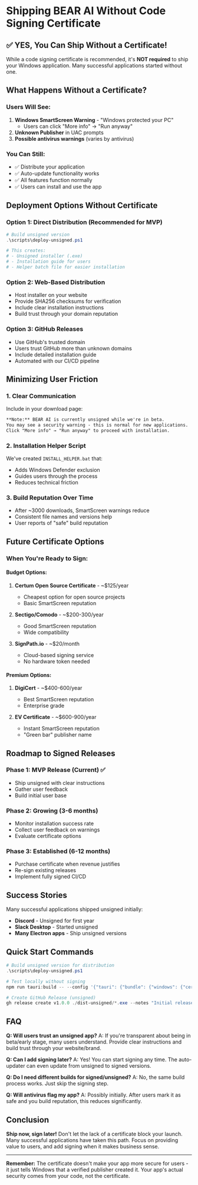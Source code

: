 # Shipping BEAR AI Without Code Signing Certificate

## ✅ YES, You Can Ship Without a Certificate!

While a code signing certificate is recommended, it's **NOT required** to ship your Windows application. Many successful applications started without one.

## What Happens Without a Certificate?

### Users Will See:
1. **Windows SmartScreen Warning** - "Windows protected your PC"
   - Users can click "More info" → "Run anyway"
2. **Unknown Publisher** in UAC prompts
3. **Possible antivirus warnings** (varies by antivirus)

### You Can Still:
- ✅ Distribute your application
- ✅ Auto-update functionality works
- ✅ All features function normally
- ✅ Users can install and use the app

## Deployment Options Without Certificate

### Option 1: Direct Distribution (Recommended for MVP)
```powershell
# Build unsigned version
.\scripts\deploy-unsigned.ps1

# This creates:
# - Unsigned installer (.exe)
# - Installation guide for users
# - Helper batch file for easier installation
```

### Option 2: Web-Based Distribution
- Host installer on your website
- Provide SHA256 checksums for verification
- Include clear installation instructions
- Build trust through your domain reputation

### Option 3: GitHub Releases
- Use GitHub's trusted domain
- Users trust GitHub more than unknown domains
- Include detailed installation guide
- Automated with our CI/CD pipeline

## Minimizing User Friction

### 1. Clear Communication
Include in your download page:
```markdown
**Note:** BEAR AI is currently unsigned while we're in beta.
You may see a security warning - this is normal for new applications.
Click "More info" → "Run anyway" to proceed with installation.
```

### 2. Installation Helper Script
We've created `INSTALL_HELPER.bat` that:
- Adds Windows Defender exclusion
- Guides users through the process
- Reduces technical friction

### 3. Build Reputation Over Time
- After ~3000 downloads, SmartScreen warnings reduce
- Consistent file names and versions help
- User reports of "safe" build reputation

## Future Certificate Options

### When You're Ready to Sign:

#### Budget Options:
1. **Certum Open Source Certificate** - ~$125/year
   - Cheapest option for open source projects
   - Basic SmartScreen reputation

2. **Sectigo/Comodo** - ~$200-300/year
   - Good SmartScreen reputation
   - Wide compatibility

3. **SignPath.io** - ~$20/month
   - Cloud-based signing service
   - No hardware token needed

#### Premium Options:
1. **DigiCert** - ~$400-600/year
   - Best SmartScreen reputation
   - Enterprise grade

2. **EV Certificate** - ~$600-900/year
   - Instant SmartScreen reputation
   - "Green bar" publisher name

## Roadmap to Signed Releases

### Phase 1: MVP Release (Current) ✅
- Ship unsigned with clear instructions
- Gather user feedback
- Build initial user base

### Phase 2: Growing (3-6 months)
- Monitor installation success rate
- Collect user feedback on warnings
- Evaluate certificate options

### Phase 3: Established (6-12 months)
- Purchase certificate when revenue justifies
- Re-sign existing releases
- Implement fully signed CI/CD

## Success Stories

Many successful applications shipped unsigned initially:
- **Discord** - Unsigned for first year
- **Slack Desktop** - Started unsigned
- **Many Electron apps** - Ship unsigned versions

## Quick Start Commands

```powershell
# Build unsigned version for distribution
.\scripts\deploy-unsigned.ps1

# Test locally without signing
npm run tauri:build -- --config '{"tauri": {"bundle": {"windows": {"certificateThumbprint": null}}}}'

# Create GitHub Release (unsigned)
gh release create v1.0.0 ./dist-unsigned/*.exe --notes "Initial release (unsigned)"
```

## FAQ

**Q: Will users trust an unsigned app?**
A: If you're transparent about being in beta/early stage, many users understand. Provide clear instructions and build trust through your website/brand.

**Q: Can I add signing later?**
A: Yes! You can start signing any time. The auto-updater can even update from unsigned to signed versions.

**Q: Do I need different builds for signed/unsigned?**
A: No, the same build process works. Just skip the signing step.

**Q: Will antivirus flag my app?**
A: Possibly initially. After users mark it as safe and you build reputation, this reduces significantly.

## Conclusion

**Ship now, sign later!** Don't let the lack of a certificate block your launch. Many successful applications have taken this path. Focus on providing value to users, and add signing when it makes business sense.

---

**Remember:** The certificate doesn't make your app more secure for users - it just tells Windows that a verified publisher created it. Your app's actual security comes from your code, not the certificate.